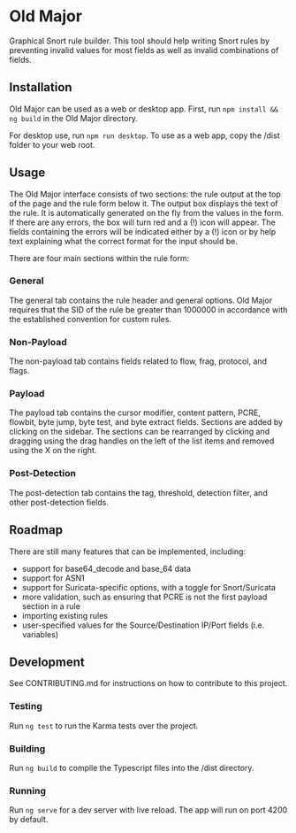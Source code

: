 # Old Major
Graphical Snort rule builder. This tool should help writing Snort rules by
preventing invalid values for most fields as well as invalid combinations
of fields.

## Installation

Old Major can be used as a web or desktop app. First, run
`npm install && ng build` in the Old Major directory.

For desktop use, run `npm run desktop`. To use as a web app,
copy the /dist folder to your web root.

## Usage

The Old Major interface consists of two sections: the rule output at the
top of the page and the rule form below it.
The output box displays the text of the rule. It is automatically 
generated on the fly from the values in the form. If there are any errors,
the box will turn red and a (!) icon will appear. The fields containing the
errors will be indicated either by a (!) icon or by help text explaining what
the correct format for the input should be.

There are four main sections within the rule form:

### General

The general tab contains the rule header and general options. Old Major 
requires that the SID of the rule be greater than 1000000 in accordance with the
established convention for custom rules.

### Non-Payload

The non-payload tab contains fields related to flow, frag, protocol, and flags.

### Payload

The payload tab contains the cursor modifier, content pattern, PCRE, flowbit,
byte jump, byte test, and byte extract fields. Sections are added by clicking on
the sidebar. The sections can be rearranged by clicking and dragging using the
drag handles on the left of the list items and removed using the X on the right.

### Post-Detection

The post-detection tab contains the tag, threshold, detection filter, and other
post-detection fields.

## Roadmap

There are still many features that can be implemented, including:
- support for base64\_decode and base\_64 data
- support for ASN1
- support for Suricata-specific options, with a toggle for Snort/Suricata
- more validation, such as ensuring that PCRE is not the first payload section
in a rule
- importing existing rules
- user-specified values for the Source/Destination IP/Port fields
(i.e. variables)


## Development

See CONTRIBUTING.md for instructions on how to contribute to this project.

### Testing

Run `ng test` to run the Karma tests over the project.

### Building

Run `ng build` to compile the Typescript files into the /dist directory.

### Running

Run `ng serve` for a dev server with live reload. The app will run on port 4200
by default.